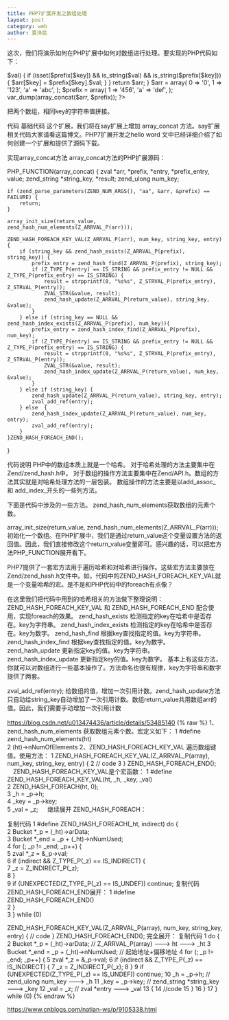 ```yaml
---
title: PHP7扩展开发之数组处理
layout: post
category: web
author: 夏泽民
---
```

这次，我们将演示如何在PHP扩展中如何对数组进行处理。要实现的PHP代码如下：

<?php
function array_concat ($arr, $prefix) {
    foreach($arr as $key => $val) {
        if (isset($prefix[$key]) 
                && is_string($val) 
                && is_string($prefix[$key])) {
            $arr[$key] = $prefix[$key].$val;
        }   
    }   
    return $arr;
}

$arr = array(
    0 => '0',
    1 => '123',
    'a' => 'abc',
);  
$prefix = array(
    1 => '456',
    'a' => 'def',
);  
var_dump(array_concat($arr, $prefix));
?>

把两个数组，相同key的字符串值拼接。

代码
基础代码
这个扩展，我们将在say扩展上增加 array_concat 方法。say扩展相关代码大家请看这篇博文。PHP7扩展开发之hello word 文中已经详细介绍了如何创建一个扩展和提供了源码下载。

实现array_concat方法
array_concat方法的PHP扩展源码：

PHP_FUNCTION(array_concat)
{
    zval *arr, *prefix, *entry, *prefix_entry, value;
    zend_string *string_key, *result;
    zend_ulong num_key;

    if (zend_parse_parameters(ZEND_NUM_ARGS(), "aa", &arr, &prefix) == FAILURE) {
        return;
    }

    array_init_size(return_value, zend_hash_num_elements(Z_ARRVAL_P(arr)));

    ZEND_HASH_FOREACH_KEY_VAL(Z_ARRVAL_P(arr), num_key, string_key, entry) {
        if (string_key && zend_hash_exists(Z_ARRVAL_P(prefix), string_key)) {
            prefix_entry = zend_hash_find(Z_ARRVAL_P(prefix), string_key);
            if (Z_TYPE_P(entry) == IS_STRING && prefix_entry != NULL && Z_TYPE_P(prefix_entry) == IS_STRING) {
                result = strpprintf(0, "%s%s", Z_STRVAL_P(prefix_entry), Z_STRVAL_P(entry));
                ZVAL_STR(&value, result);
                zend_hash_update(Z_ARRVAL_P(return_value), string_key, &value);
            }   
        } else if (string_key == NULL && zend_hash_index_exists(Z_ARRVAL_P(prefix), num_key)){
            prefix_entry = zend_hash_index_find(Z_ARRVAL_P(prefix), num_key);
            if (Z_TYPE_P(entry) == IS_STRING && prefix_entry != NULL && Z_TYPE_P(prefix_entry) == IS_STRING) {
                result = strpprintf(0, "%s%s", Z_STRVAL_P(prefix_entry), Z_STRVAL_P(entry));
                ZVAL_STR(&value, result);
                zend_hash_index_update(Z_ARRVAL_P(return_value), num_key, &value);
            }
        } else if (string_key) {
            zend_hash_update(Z_ARRVAL_P(return_value), string_key, entry);
            zval_add_ref(entry);
        } else  {
            zend_hash_index_update(Z_ARRVAL_P(return_value), num_key, entry);
            zval_add_ref(entry);
        }
    }ZEND_HASH_FOREACH_END();

}

代码说明
PHP中的数组本质上就是一个哈希。
对于哈希处理的方法主要集中在Zend/zend_hash.h中。
对于数组的操作方法主要集中在Zend/API.h。数组的方法其实就是对哈希处理方法的一层包装。
数组操作的方法主要是以add_assoc_ 和 add_index_开头的一些列方法。

下面是代码中涉及的一些方法。
zend_hash_num_elements获取数组的元素个数。

array_init_size(return_value, zend_hash_num_elements(Z_ARRVAL_P(arr))); 初始化一个数组。在PHP扩展中，我们是通过return_value这个变量设置方法的返回值。因此，我们直接修改这个return_value变量即可。感兴趣的话，可以把宏方法PHP_FUNCTION展开看下。

PHP7提供了一套宏方法用于遍历哈希和对哈希进行操作。这些宏方法主要放在Zend/zend_hash.h文件中。如，代码中的ZEND_HASH_FOREACH_KEY_VAL就是一个变量哈希的宏。是不是和PHP代码中的foreach有点像？

在这里我们把代码中用到的哈希相关的方法做下整理说明：
ZEND_HASH_FOREACH_KEY_VAL 和 ZEND_HASH_FOREACH_END 配合使用，实现foreach的效果。
zend_hash_exists 检测指定的key在哈希中是否存在。key为字符串。
zend_hash_index_exists 检测指定的key在哈希中是否存在。key为数字。
zend_hash_find 根据key查找指定的值。key为字符串。
zend_hash_index_find 根据key查找指定的值。key为数字。
zend_hash_update 更新指定key的值。key为字符串。
zend_hash_index_update 更新指定key的值。key为数字。
基本上有这些方法，你就可以对数组进行一些基本操作了。方法命名也很有规律，key为字符串和数字提供了两套。

zval_add_ref(entry); 给数组的值，增加一次引用计数。zend_hash_update方法只自动给string_key自动增加了一次引用计数。数组return_value共用数组arr的值。因此，我们需要手动增加一次引用计数
<!-- more -->
https://blog.csdn.net/u013474436/article/details/53485140
{% raw %}
1、zend_hash_num_elements 获取数组元素个数。宏定义如下：
1 #define zend_hash_num_elements(ht) \
2     (ht)->nNumOfElements
2、ZEND_HASH_FOREACH_KEY_VAL 遍历数组键值。使用方法：
1 ZEND_HASH_FOREACH_KEY_VAL(Z_ARRVAL_P(array), num_key, string_key, entry) {
2             // code
3 } ZEND_HASH_FOREACH_END();
　ZEND_HASH_FOREACH_KEY_VAL是个宏函数：
1 #define ZEND_HASH_FOREACH_KEY_VAL(ht, _h, _key, _val) \
2     ZEND_HASH_FOREACH(ht, 0); \
3     _h = _p->h; \
4     _key = _p->key; \
5     _val = _z;
　  继续展开 ZEND_HASH_FOREACH：

复制代码
1 #define ZEND_HASH_FOREACH(_ht, indirect) do { \
2         Bucket *_p = (_ht)->arData; \
3         Bucket *_end = _p + (_ht)->nNumUsed; \
4         for (; _p != _end; _p++) { \
5             zval *_z = &_p->val; \
6             if (indirect && Z_TYPE_P(_z) == IS_INDIRECT) { \
7                 _z = Z_INDIRECT_P(_z); \
8             } \
9             if (UNEXPECTED(Z_TYPE_P(_z) == IS_UNDEF)) continue;
复制代码
ZEND_HASH_FOREACH_END展开：
1 #define ZEND_HASH_FOREACH_END() \
2         } \
3     } while (0)
  

ZEND_HASH_FOREACH_KEY_VAL(Z_ARRVAL_P(array), num_key, string_key, entry) {
             // code
} ZEND_HASH_FOREACH_END();
完全展开：
复制代码
 1 do { 
 2     Bucket *_p = (_ht)->arData;  // Z_ARRVAL_P(array) ---> ht ---> _ht
 3     Bucket *_end = _p + (_ht)->nNumUsed;  // 起始地址+偏移地址
 4     for (; _p != _end; _p++) { 
 5         zval *_z = &_p->val; 
 6         if (indirect && Z_TYPE_P(_z) == IS_INDIRECT) { 
 7             _z = Z_INDIRECT_P(_z); 
 8         } 
 9         if (UNEXPECTED(Z_TYPE_P(_z) == IS_UNDEF)) continue;
10         _h = _p->h;  // zend_ulong num_key ---> _h
11         _key = _p->key; // zend_string *string_key ---> _key
12         _val = _z; // zval *entry ---> _val
13         {
14            //code
15         } 
16     } 
17 } while (0)
{% endraw %}

https://www.cnblogs.com/natian-ws/p/9105338.html